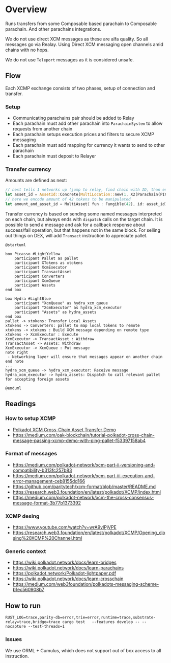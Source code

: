 # Overview

Runs transfers from some Composable based parachain to Composable parachain. And other parachains integrations.

We do not use direct XCM messages as these are alfa quality.
So all messages go via Realay. Using Direct XCM messaging open channels amid chains with no hops.

We do not use `Teleport` messages as it is considered unsafe.

## Flow

Each XCMP exchange consists of two phases, setup of connection and transfer.

### Setup

- Communicating parachains pair should be added to Relay
- Each parachain must add other parachain into `ParachainSystem` to allow requests from another chain
- Each parachain setups execution prices and filters to secure XCMP messaging
- Each parachain must add mapping for currency it wants to send to other parachain
- Each parachain must deposit to  Relayer

### Transfer currency

Amounts are defined as next:
```rust
// next tells 1 networks up (jump to relay, find chain with ID, than encode para native asset),
let asset_id = AssetId::Concrete(MultiLocation::new(1, X2(Parachain(PICASSO_PARA_ID), GeneralKey(СurrencyId::PICA.encode())));
// here we encode amount of 42 tokens to be manipulated
let amount_and_asset_id = MultiAsset{ fun : Fungible(42), id: asset_id};
```

Transfer currency is based on sending some named messages interpreted on each chain, but always ends with `dispatch` calls on the target chain.  It is possible to send a message and ask for a callback response about success/fail operation, but that happens not in the same block. For selling out things on DEX, will add `Transact` instruction to appreciate pallet.


```plantuml
@startuml

box Picasso #LightYellow
    participant Pallet as pallet
    participant XTokens as xtokens
    participant XcmExecutor
    participant TransactAsset
    participant Converters
    participant XcmQueue
    participant Assets
end box

box Hydra #LightBlue
    participant "XcmQueue" as hydra_xcm_queue
    participant "XcmExecutor" as hydra_xcm_executor
    participant "Assets" as hydra_assets
end box
pallet -> xtokens: Transfer Local Assets
xtokens -> Converters: pallet to map local tokens to remote
xtokens -> xtokens : Build XCM message depending on remote type
xtokens -> XcmExecutor : Execute
XcmExecutor -> TransactAsset : Withdraw
TransactAsset -> Assets: Withdraw
XcmExecutor -> XcmQueue : Put message
note right
 - Networking layer will ensure that messages appear on another chain
end note
...
hydra_xcm_queue -> hydra_xcm_executor: Receive message
hydra_xcm_executor -> hydra_assets: Dispatch to call relevant pallet for accepting foreign assets

@enduml
```

## Readings


### How to setup XCMP

- [Polkadot XCM Cross-Chain Asset Transfer Demo](https://medium.com/oak-blockchain/polkadot-xcm-cross-chain-asset-transfer-demo-53aa9a2e97a7)
- https://medium.com/oak-blockchain/tutorial-polkadot-cross-chain-message-passing-xcmp-demo-with-ping-pallet-f53397158ab4

### Format of messages

- https://medium.com/polkadot-network/xcm-part-ii-versioning-and-compatibility-b313fc257b83
- https://medium.com/polkadot-network/xcm-part-iii-execution-and-error-management-ceb8155dd166
- https://github.com/paritytech/xcm-format/blob/master/README.md
- https://research.web3.foundation/en/latest/polkadot/XCMP/index.html
- https://medium.com/polkadot-network/xcm-the-cross-consensus-message-format-3b77b1373392


### XCMP desing

- https://www.youtube.com/watch?v=wrA9vlPjVPE
- https://research.web3.foundation/en/latest/polkadot/XCMP/Opening_closing%20XCMP%20Channel.html

### Generic context

- https://wiki.polkadot.network/docs/learn-bridges
- https://wiki.polkadot.network/docs/learn-parachains
- https://polkadot.network/Polkadot-lightpaper.pdf
- https://wiki.polkadot.network/docs/learn-crosschain
- https://medium.com/web3foundation/polkadots-messaging-scheme-b1ec560908b7


## How to run

```shell
RUST_LOG=trace,parity-db=error,trie=error,runtime=trace,substrate-relay=trace,bridge=trace cargo test   --features develop -- --nocapture --test-threads=1
```

### Issues

We use ORML + Cumulus, which does not support out of box access to all instruction.

